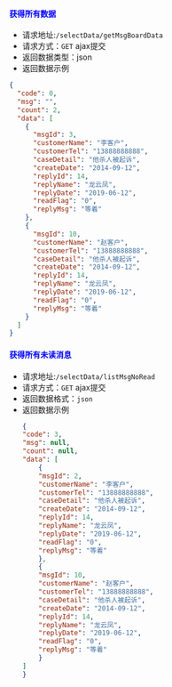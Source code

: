 #### <font color="blue">获得所有数据</font>
- 请求地址:`/selectData/getMsgBoardData`
- 请求方式：`GET` ajax提交
- 返回数据类型：json
- 返回数据示例
```json
{
  "code": 0,
  "msg": "",
  "count": 2,
  "data": [
    {
      "msgId": 3,
      "customerName": "李客户",
      "customerTel": "13888888888",
      "caseDetail": "他杀人被起诉",
      "createDate": "2014-09-12",
      "replyId": 14,
      "replyName": "龙云凤",
      "replyDate": "2019-06-12",
      "readFlag": "0",
      "replyMsg": "等着"
    },
    {
      "msgId": 10,
      "customerName": "赵客户",
      "customerTel": "13888888888",
      "caseDetail": "他杀人被起诉",
      "createDate": "2014-09-12",
      "replyId": 14,
      "replyName": "龙云凤",
      "replyDate": "2019-06-12",
      "readFlag": "0",
      "replyMsg": "等着"
    }
  ]
}
```

#### <font color="blue">获得所有未读消息</font>
- 请求地址:`/selectData/listMsgNoRead`
- 请求方式：`GET` ajax提交
- 返回数据格式：`json`
- 返回数据示例
    ```json
    {
    "code": 3,
    "msg": null,
    "count": null,
    "data": [
        {
        "msgId": 2,
        "customerName": "李客户",
        "customerTel": "13888888888",
        "caseDetail": "他杀人被起诉",
        "createDate": "2014-09-12",
        "replyId": 14,
        "replyName": "龙云凤",
        "replyDate": "2019-06-12",
        "readFlag": "0",
        "replyMsg": "等着"
        },
        {
        "msgId": 10,
        "customerName": "赵客户",
        "customerTel": "13888888888",
        "caseDetail": "他杀人被起诉",
        "createDate": "2014-09-12",
        "replyId": 14,
        "replyName": "龙云凤",
        "replyDate": "2019-06-12",
        "readFlag": "0",
        "replyMsg": "等着"
        }
    ]
    }
    ```
